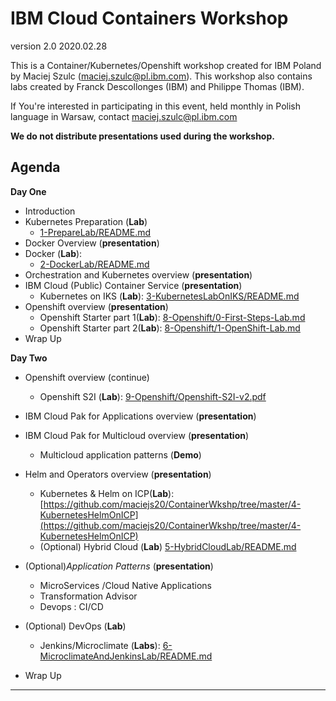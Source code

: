 # IBM Cloud Containers Workshop

version 2.0 2020.02.28

This is a Container/Kubernetes/Openshift workshop created for IBM Poland by Maciej Szulc (maciej.szulc@pl.ibm.com).
This workshop also contains labs created by  Franck Descollonges (IBM) and Philippe Thomas (IBM).

If You're interested in participating in this event, held monthly in Polish language in Warsaw, contact maciej.szulc@pl.ibm.com

__We do not distribute presentations used during the workshop.__



## Agenda

**Day One**
+ Introduction
+ Kubernetes Preparation (**Lab**)
  + [1-PrepareLab/README.md](1-PrepareLab/README.md)
+ Docker Overview (**presentation**)
+ Docker (**Lab**):
  + [2-DockerLab/README.md](2-DockerLab/README.md)
+ Orchestration and Kubernetes overview (**presentation**)
+ IBM Cloud (Public) Container Service (**presentation**)
  + Kubernetes on IKS  (**Lab**): [3-KubernetesLabOnIKS/README.md](3-KubernetesLabOnIKS/README.md)
+ Openshift overview (**presentation**)
	+ Openshift Starter part 1(**Lab**):  [8-Openshift/0-First-Steps-Lab.md](8-Openshift/0-First-Steps-Lab.md)
	+ Openshift Starter part 2(**Lab**):  [8-Openshift/1-OpenShift-Lab.md](8-Openshift/1-OpenShift-Lab.md)
+ Wrap Up

**Day Two**
+ Openshift overview (continue)
	+ Openshift S2I (**Lab**):  [9-Openshift/Openshift-S2I-v2.pdf](9-Openshift/Openshift-S2I-v2.pdf)
+ IBM Cloud Pak for Applications overview (**presentation**)
+ IBM Cloud Pak for Multicloud overview (**presentation**)
  + Multicloud application patterns (**Demo**)
+ Helm and Operators overview (**presentation**)
  + Kubernetes & Helm on ICP(**Lab**): [https://github.com/maciejs20/ContainerWkshp/tree/master/4-KubernetesHelmOnICP](https://github.com/maciejs20/ContainerWkshp/tree/master/4-KubernetesHelmOnICP)
  + (Optional) Hybrid Cloud (**Lab**) [5-HybridCloudLab/README.md](5-HybridCloudLab/README.md)
+ (Optional)_Application Patterns_ (**presentation**)
  + MicroServices /Cloud Native Applications
  + Transformation Advisor
  + Devops : CI/CD
+ (Optional) DevOps (**Lab**)
  + Jenkins/Microclimate (**Labs**): [6-MicroclimateAndJenkinsLab/README.md](6-MicroclimateAndJenkinsLab/README.md)

+ Wrap Up

---
